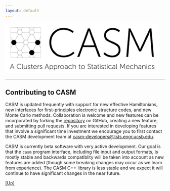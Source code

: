 ```yaml
---
layout: default
---
```


[![CASM Logo](/assets/logo.png)](https://prisms-center.github.io/CASMcode_docs/)

***
## Contributing to CASM

CASM is updated frequently with support for new effective Hamiltonians, new interfaces for first-principles electronic structure codes, and new Monte Carlo methods. Collaboration is welcome and new features can be incorporated by forking the [repository](https://www.github.com/prisms-center/CASMcode) on GitHub, creating a new feature, and submitting pull requests. If you are interested in developing features that involve a significant time investment we encourage you to first contact the CASM development team at <casm-developers@lists.engr.ucsb.edu>.

CASM is currently beta software with very active development. Our goal is that the ``casm`` program interface, including file input and output formats, is mostly stable and backwards compatiblity will be taken into account as new features are added (though some breaking changes may occur as we learn from experience). The CASM C++ library is less stable and we expect it will continue to have significant changes in the near future. 

[[Up]](/index.html#getting-help)
